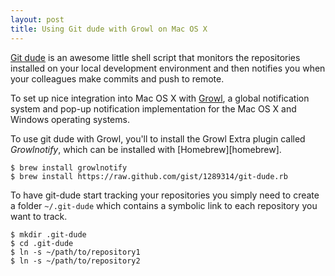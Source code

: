```yaml
---
layout: post
title: Using Git dude with Growl on Mac OS X
---
```


[Git dude][dude] is an awesome little shell script that monitors the
repositories installed on your local development environment and then notifies
you when your colleagues make commits and push to remote.

To set up nice integration into Mac OS X with [Growl][growl], a global
notification system and pop-up notification implementation for the Mac OS X and
Windows operating systems.

To use git dude with Growl, you'll to install the Growl Extra plugin called
*Growlnotify*, which can be installed with [Homebrew][homebrew].

    $ brew install growlnotify
    $ brew install https://raw.github.com/gist/1289314/git-dude.rb

To have git-dude start tracking your repositories you simply need to create a
folder `~/.git-dude`  which contains a symbolic link to each repository you
want to track.

    $ mkdir .git-dude
    $ cd .git-dude
    $ ln -s ~/path/to/repository1
    $ ln -s ~/path/to/repository2


[dude]: https://github.com/sickill/git-dude
[growl]: http://growl.info/

